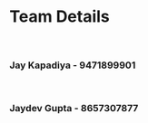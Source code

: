 <h1>Team Details</h1>
<br/>
<h3>Jay Kapadiya - 9471899901</h3>
<br/>
<h3>Jaydev Gupta - 8657307877<h3>
